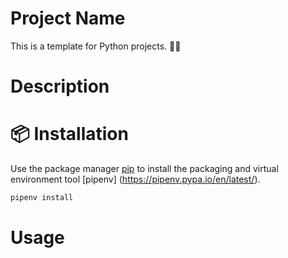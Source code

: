 # Project Name

This is a template for Python projects. 👍🏿

# Description

# 📦 Installation 

Use the package manager [pip](https://pypi.org/project/pip/) to install the packaging and virtual environment tool [pipenv] (https://pipenv.pypa.io/en/latest/).

```bash
pipenv install

```

# Usage